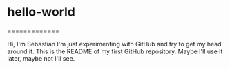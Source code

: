 # hello-world
=============

Hi, I'm Sebastian I'm just experimenting with GitHub and try to get my head around it.
This is the README of my first GitHub repository. Maybe I'll use it later, maybe not I'll see.

